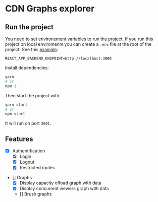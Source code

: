 # CDN Graphs explorer

## Run the project

You need to set environement variables to run the project.
If you run this project on local enviromenm you can create a `.env` file at the root of the project.
See this [example](./.env.example):

```config
REACT_APP_BACKEND_ENDPOINT=http://localhost:3000
```

Install dependencies:

```sh
yarn
# or
npm i
```

Then start the project with

```sh
yarn start
# or
npm start
```

It will run on port `3001`.

## Features

- [x] Authentification
  - [x] Login
  - [x] Logout
  - [x] Restricted routes
- [] Graphs
  - [x] Display capacity offoad graph with data
  - [x] Display concurrent viewers graph with data
  - [] Brush graphs
